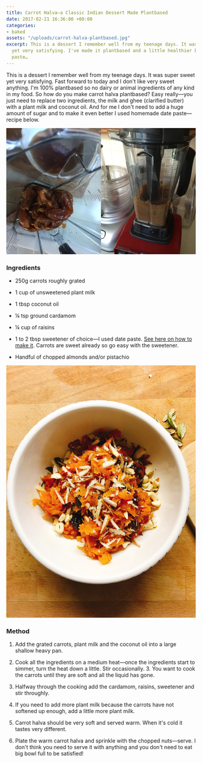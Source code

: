 ```yaml
---
title: Carrot Halva—a Classic Indian Dessert Made Plantbased
date: 2017-02-21 16:36:00 +00:00
categories:
- baked
assets: "/uploads/carrot-halva-plantbased.jpg"
excerpt: This is a dessert I remember well from my teenage days. It was super sweet
  yet very satisfying. I've made it plantbased and a little healthier by using date
  paste…
---
```


This is a dessert I remember well from my teenage days. It was super sweet yet very satisfying. Fast forward to today and I don't like very sweet anything. I'm 100% plantbased so no dairy or animal ingredients of any kind in my food. So how do you make carrot halva plantbased? Easy really—you just need to replace two ingredients, the milk and ghee (clarified butter) with a plant milk and coconut oil. And for me I don't need to add a huge amount of sugar and to make it even better I used homemade date paste—recipe below.

![date-paste](/uploads/date-paste.jpg)

### Ingredients

* 250g carrots roughly grated

* 1 cup of unsweetened plant milk

* 1 tbsp coconut oil

* ¼ tsp ground cardamom

* ¼ cup of raisins

* 1 to 2 tbsp sweetener of choice—I used date paste. [See here on how to make it](https://yomojo.co.uk/journal/luvin-summer-blending-recipes/). Carrots are sweet already so go easy with the sweetener.

* Handful of chopped almonds and/or pistachio

![carrot-halva-plantbased](/uploads/carrot-halva-plantbased.jpg)

### Method
1. Add the grated carrots, plant milk and the coconut oil into a large shallow heavy pan.

2. Cook all the ingredients on a medium heat—once the ingredients  start to simmer, turn the heat down a little. Stir occasionally. 3. You want to cook the carrots until they are soft and all the liquid has gone.

4. Halfway through the cooking add the cardamom, raisins, sweetener and stir throughly.

5. If you need to add more plant milk because the carrots have not softened up enough, add a little more plant milk.

6. Carrot halva should be very soft and served warm. When it's cold it tastes very different.

7. Plate the warm carrot halva and sprinkle with the chopped nuts—serve. I don't think you need to serve it with anything and you don't need to eat big bowl full to be satisfied!